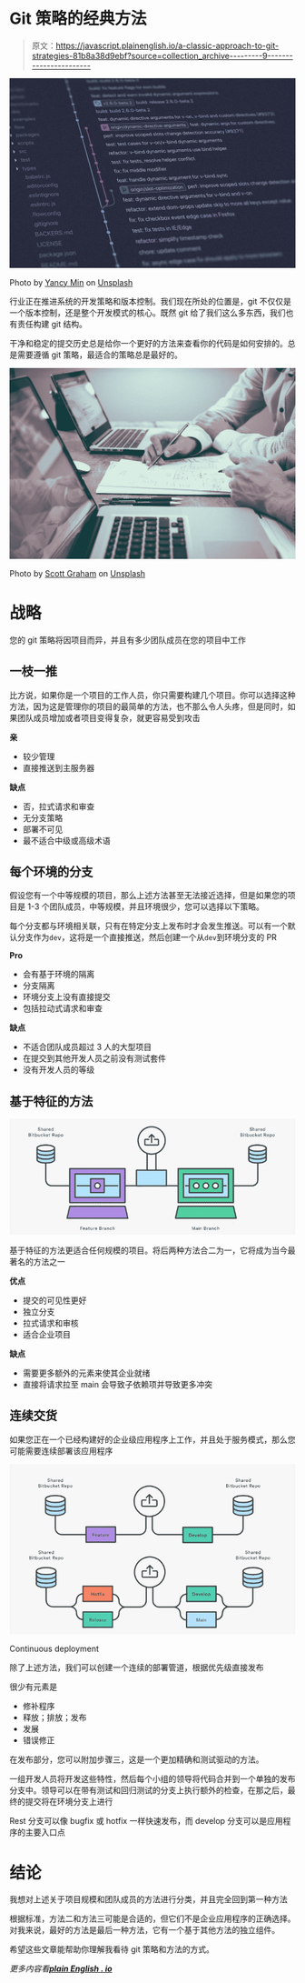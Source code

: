 # Git 策略的经典方法

> 原文：<https://javascript.plainenglish.io/a-classic-approach-to-git-strategies-81b8a38d9ebf?source=collection_archive---------9----------------------->

![](img/82ce5c8d74da32725754e4ff2b178443.png)

Photo by [Yancy Min](https://unsplash.com/@yancymin?utm_source=medium&utm_medium=referral) on [Unsplash](https://unsplash.com?utm_source=medium&utm_medium=referral)

行业正在推进系统的开发策略和版本控制。我们现在所处的位置是，git 不仅仅是一个版本控制，还是整个开发模式的核心。既然 git 给了我们这么多东西，我们也有责任构建 git 结构。

干净和稳定的提交历史总是给你一个更好的方法来查看你的代码是如何安排的。总是需要遵循 git 策略，最适合的策略总是最好的。

![](img/1740f3174e22c6afa0cb6408ccb6eab9.png)

Photo by [Scott Graham](https://unsplash.com/@homajob?utm_source=medium&utm_medium=referral) on [Unsplash](https://unsplash.com?utm_source=medium&utm_medium=referral)

# 战略

您的 git 策略将因项目而异，并且有多少团队成员在您的项目中工作

## 一枝一推

比方说，如果你是一个项目的工作人员，你只需要构建几个项目。你可以选择这种方法，因为这是管理你的项目的最简单的方法，也不那么令人头疼，但是同时，如果团队成员增加或者项目变得复杂，就更容易受到攻击

**亲**

*   较少管理
*   直接推送到主服务器

**缺点**

*   否，拉式请求和审查
*   无分支策略
*   部署不可见
*   最不适合中级或高级术语

## 每个环境的分支

假设您有一个中等规模的项目，那么上述方法甚至无法接近选择，但是如果您的项目是 1-3 个团队成员，中等规模，并且环境很少，您可以选择以下策略。

每个分支都与环境相关联，只有在特定分支上发布时才会发生推送。可以有一个默认分支作为`dev`，这将是一个直接推送，然后创建一个从`dev`到环境分支的 PR

**Pro**

*   会有基于环境的隔离
*   分支隔离
*   环境分支上没有直接提交
*   包括拉动式请求和审查

**缺点**

*   不适合团队成员超过 3 人的大型项目
*   在提交到其他开发人员之前没有测试套件
*   没有开发人员的等级

## 基于特征的方法

![](img/9e0e749c4fef965b7089ecc00ceda723.png)

基于特征的方法更适合任何规模的项目。将后两种方法合二为一，它将成为当今最著名的方法之一

**优点**

*   提交的可见性更好
*   独立分支
*   拉式请求和审核
*   适合企业项目

**缺点**

*   需要更多额外的元素来使其企业就绪
*   直接将请求拉至 main 会导致子依赖项并导致更多冲突

## 连续交货

如果您正在一个已经构建好的企业级应用程序上工作，并且处于服务模式，那么您可能需要连续部署该应用程序

![](img/ff570ebfa2f8cb399a77d069414dc987.png)

Continuous deployment

除了上述方法，我们可以创建一个连续的部署管道，根据优先级直接发布

很少有元素是

*   修补程序
*   释放；排放；发布
*   发展
*   错误修正

在发布部分，您可以附加步骤三，这是一个更加精确和测试驱动的方法。

一组开发人员将开发这些特性，然后每个小组的领导将代码合并到一个单独的发布分支中。领导可以在带有测试和回归测试的分支上执行额外的检查，在那之后，最终的提交将在环境分支上进行

Rest 分支可以像 bugfix 或 hotfix 一样快速发布，而 develop 分支可以是应用程序的主要入口点

# 结论

我想对上述关于项目规模和团队成员的方法进行分类，并且完全回到第一种方法

根据标准，方法二和方法三可能是合适的，但它们不是企业应用程序的正确选择。对我来说，最好的方法是最后一种方法，它有一个基于其他方法的独立组件。

希望这些文章能帮助你理解我看待 git 策略和方法的方式。

*更多内容看*[***plain English . io***](http://plainenglish.io/)